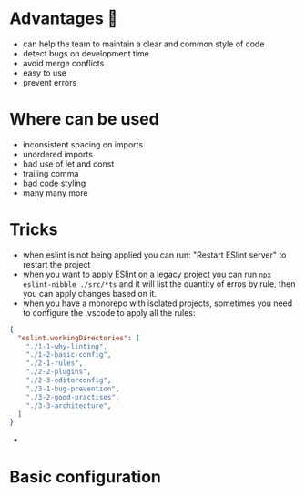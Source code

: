 # Advantages 🚀
- can help the team to maintain a clear and common style of code
- detect bugs on development time
- avoid merge conflicts
- easy to use 
- prevent errors

# Where can be used
- inconsistent spacing on imports
- unordered imports
- bad use of let and const
- trailing comma
- bad code styling
- many many more 

# Tricks
- when eslint is not being applied you can run: "Restart ESlint server" to restart the project
- when you want to apply ESlint on a legacy project you can run `npx eslint-nibble ./src/*ts` and it will list the quantity of erros by rule, then you can apply changes based on it.
- when you have a monorepo with isolated projects, sometimes you need to configure the .vscode to apply all the rules:
```json
{
  "eslint.workingDirectories": [
    "./1-1-why-linting",
    "./1-2-basic-config",
    "./2-1-rules",
    "./2-2-plugins",
    "./2-3-editorconfig",
    "./3-1-bug-prevention",
    "./3-2-good-practises",
    "./3-3-architecture",
  ]
}
```
- 

# Basic configuration

